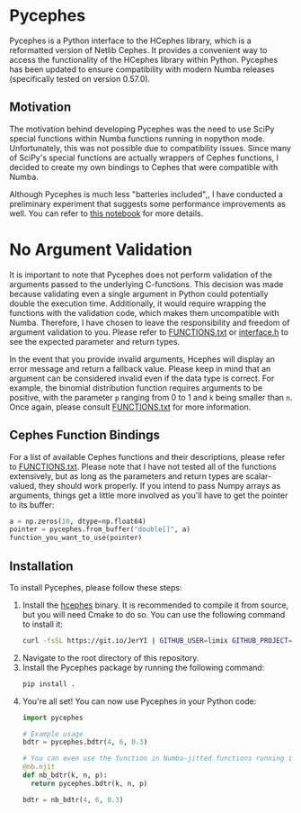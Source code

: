 # Pycephes

Pycephes is a Python interface to the HCephes library, which is a reformatted version of Netlib Cephes. It provides a convenient way to access the functionality of the HCephes library within Python. Pycephes has been updated to ensure compatibility with modern Numba releases (specifically tested on version 0.57.0).

## Motivation
The motivation behind developing Pycephes was the need to use SciPy special functions within Numba functions running in nopython mode. Unfortunately, this was not possible due to compatibility issues. Since many of SciPy's special functions are actually wrappers of Cephes functions, I decided to create my own bindings to Cephes that were compatible with Numba.

Although Pycephes is much less "batteries included",, I have conducted a preliminary experiment that suggests some performance improvements as well. You can refer to [this notebook](/workspaces/pycephes/test.ipynb) for more details.

# No Argument Validation
It is important to note that Pycephes does not perform validation of the arguments passed to the underlying C-functions. This decision was made because validating even a single argument in Python could potentially double the execution time. Additionally, it would require wrapping the functions with the validation code, which makes them uncompatible with Numba. Therefore, I have chosen to leave the responsibility and freedom of argument validation to you. Please refer to [FUNCTIONS.txt](./FUNCTIONS.txt) or [interface.h](pycephes/interface.h) to see the expected parameter and return types.

In the event that you provide invalid arguments, Hcephes will display an error message and return a fallback value. Please keep in mind that an argument can be considered invalid even if the data type is correct. For example, the binomial distribution function requires arguments to be positive, with the parameter `p` ranging from 0 to 1 and `k` being smaller than `n`. Once again, please consult [FUNCTIONS.txt](./FUNCTIONS.txt) for more information.

## Cephes Function Bindings
For a list of available Cephes functions and their descriptions, please refer to [FUNCTIONS.txt](./FUNCTIONS.txt). Please note that I have not tested all of the functions extensively, but as long as the parameters and return types are scalar-valued, they should work properly. If you intend to pass Numpy arrays as arguments, things get a little more involved as you'll have to get the pointer to its buffer:
```python
a = np.zeros(10, dtype=np.float64)
pointer = pycephes.from_buffer("double[]", a)
function_you_want_to_use(pointer)
```

## Installation
To install Pycephes, please follow these steps:

1. Install the [hcephes](https://github.com/limix/hcephes) binary. It is recommended to compile it from source, but you will need Cmake to do so. You can use the following command to install it:
   ```sh
   curl -fsSL https://git.io/JerYI | GITHUB_USER=limix GITHUB_PROJECT=hcephes bash
   ```
2. Navigate to the root directory of this repository.
3. Install the Pycephes package by running the following command:
   ```sh
   pip install .
   ```
4. You're all set! You can now use Pycephes in your Python code:
   ```python
   import pycephes
   
   # Example usage
   bdtr = pycephes.bdtr(4, 6, 0.3)

   # You can even use the function in Numba-jitted functions running in nopython mode:
   @nb.njit
   def nb_bdtr(k, n, p):
     return pycephes.bdtr(k, n, p)

   bdtr = nb_bdtr(4, 6, 0.3)
   ```
